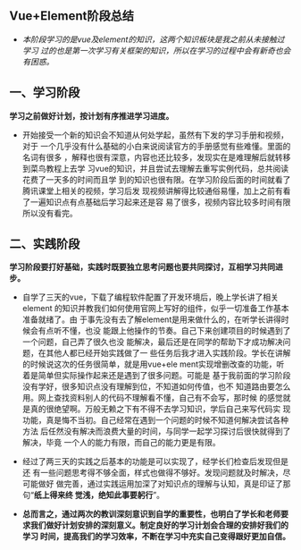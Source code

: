 ﻿## Vue+Element阶段总结

 -  *本阶段学习的是vue及element的知识，这两个知识板块是我之前从未接触过学习
 过的也是第一次学习有关框架的知识，所以在学习的过程中会有新奇也会有困惑。*

## 一、学习阶段
**学习之前做好计划，按计划有序推进学习进度。**

 - 开始接受一个新的知识会不知道从何处学起，虽然有下发的学习手册和视频，对于
 一个几乎没有什么基础的小白来说阅读官方的手册感觉有些难懂。里面的名词有很多
，解释也很有深意，内容也还比较多，发现实在是难理解后就转移到菜鸟教程上去学
习vue的知识，并且尝试去理解去重写实例代码，总共阅读花费了一天多的时间而且学
到的知识也很有限。在学习阶段后面的时间就看了腾讯课堂上相关的视频，学习后发
现视频讲解得比较通俗易懂，加上之前有看了一遍知识点有点基础后学习起来还是容
易了很多，视频内容比较多时间有限所以没有看完。
 
## 二、实践阶段
**学习阶段要打好基础，实践时既要独立思考问题也要共同探讨，互相学习共同进步。**

 - 自学了三天的vue，下载了编程软件配置了开发环境后，晚上学长讲了相关element
 的知识并教我们如何使用官网上写好的组件，似乎一切准备工作基本准备就绪了。由
于事先没有去了解element是用来做什么的，在听学长讲得时候会有点听不懂，也没
能跟上他操作的节奏。自己下来创建项目的时候遇到了一个问题，自己弄了很久也没
能解决，最后还是在同学的帮助下才成功解决问题，在其他人都已经开始实践做了一
些任务后我才进入实践阶段。学长在讲解的时候说这次的任务很简单，就是用vue+ele
ment实现增删改查的功能，听着是简单但实际操作起来还是遇到了很多问题。可能是
基于我前面的学习阶段没有学好，很多知识点没有理解到位，不知道如何传值，也不
知道路由要怎么用。网上查找资料别人的代码不理解看不懂，自己有不会写，那时候
的感觉就是真的很绝望啊。万般无赖之下有不得不去学习知识，学后自己来写代码实
现功能，真是悔不当初。自己经常在遇到一个问题的时候不知道何解决尝试各种方法
后任然没有解决而浪费大量的时间，与同学一起学习探讨后很快就得到了解决，毕竟
一个人的能力有限，而自己的能力更是有限。

 -  经过了两三天的实践之后基本的功能是可以实现了，经学长们检查后发现但是还
 有一些问题思考得不够全面，样式也做得不够好。发现问题就及时解决，尽可能做好
做完善，通过实践运用加深了对知识点的理解与认知，真是印证了那句“**纸上得来终
觉浅，绝知此事要躬行**”。

 -  **总而言之，通过两次的教训深刻意识到自学的重要性，也明白了学长和老师要
 求我们做好计划安排的深刻意义。制定良好的学习计划会合理的安排好我们的学习
时间，提高我们的学习效率，不断在学习中充实自己变得跟好更加自信。**




